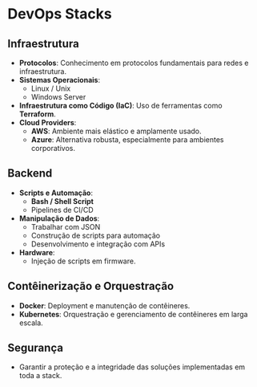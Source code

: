 # DevOps Stacks

## Infraestrutura
- **Protocolos**: Conhecimento em protocolos fundamentais para redes e infraestrutura.
- **Sistemas Operacionais**:
  - Linux / Unix
  - Windows Server
- **Infraestrutura como Código (IaC)**: Uso de ferramentas como **Terraform**.
- **Cloud Providers**:
  - **AWS**: Ambiente mais elástico e amplamente usado.
  - **Azure**: Alternativa robusta, especialmente para ambientes corporativos.

## Backend
- **Scripts e Automação**:
  - **Bash / Shell Script**
  - Pipelines de CI/CD
- **Manipulação de Dados**:
  - Trabalhar com JSON
  - Construção de scripts para automação
  - Desenvolvimento e integração com APIs
- **Hardware**:
  - Injeção de scripts em firmware.

## Contêinerização e Orquestração
- **Docker**: Deployment e manutenção de contêineres.
- **Kubernetes**: Orquestração e gerenciamento de contêineres em larga escala.

## Segurança
- Garantir a proteção e a integridade das soluções implementadas em toda a stack.
